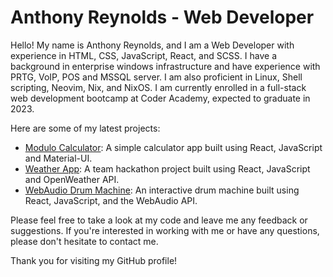 # Anthony Reynolds - Web Developer

Hello! My name is Anthony Reynolds, and I am a Web Developer with experience in HTML, CSS, JavaScript, React, and SCSS. I have a background in enterprise windows infrastructure and have experience with PRTG, VoIP, POS and MSSQL server. I am also proficient in Linux, Shell scripting, Neovim, Nix, and NixOS. I am currently enrolled in a full-stack web development bootcamp at Coder Academy, expected to graduate in 2023.

Here are some of my latest projects:

- [Modulo Calculator](https://github.com/anthonymarkreynolds/Graphical-Modulo-Calculator): A simple calculator app built using React, JavaScript and Material-UI.
- [Weather App](https://github.com/anthonymarkreynolds/Dingo-Weather): A team hackathon project built using React, JavaScript and OpenWeather API.
- [WebAudio Drum Machine](https://github.com/anthonymarkreynolds/Dingo-Percussion-Controller): An interactive drum machine built using React, JavaScript, and the WebAudio API.

Please feel free to take a look at my code and leave me any feedback or suggestions. If you're interested in working with me or have any questions, please don't hesitate to contact me.

Thank you for visiting my GitHub profile!
